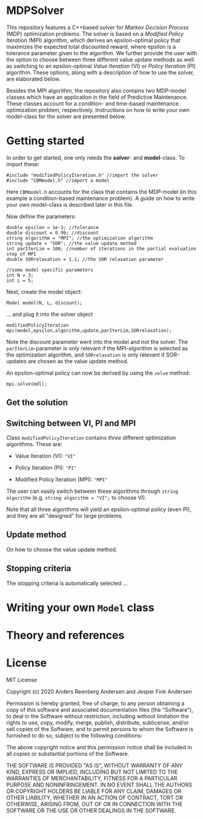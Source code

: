 # MDPSolver

This repository features a C++based solver for *Markov Decision Process* (MDP) optimization problems. The solver is based on a *Modified Policy Iteration* (MPI) algorithm, which derives an epsilon-optimal policy that maximizes the expected total discounted reward, where epsilon is a tolerance parameter given to the algorithm. We further provide the user with the option to choose between three different value update methods as well as switching to an epsilon-optimal *Value Iteration* (VI) or *Policy Iteration* (PI) algorithm. These options, along with a description of how to use the solver, are elaborated below.

Besides the MPI algorithm, the repository also contains two MDP-model classes which have an application in the field of Predictive Maintenance. These classes account for a condition- and time-based maintenance optimization problem, respectively. Instructions on how to write your own model-class for the solver are presented below. 

# Getting started

In order to get started, one only needs the **solver**- and **model**-class. To import these:
```
#include "modifiedPolicyIteration.h" //import the solver
#include "CBMmodel.h" //import a model

```
Here `CBMmodel.h` accounts for the class that contains the MDP-model (in this example a condition-based maintenance problem). A guide on how to write your own model-class is described later in this file.

Now define the parameters:
```
double epsilon = 1e-3; //tolerance
double discount = 0.99; //discount
string algorithm = "MPI"; //the optimization algorithm
string update = "SOR"; //the value update method
int parIterLim = 100; //number of iterations in the partial evaluation step of MPI
double SORrelaxation = 1.1; //the SOR relaxation parameter 

//some model specific parameters
int N = 3;
int L = 5; 
```

Next, create the model object:
```
Model model(N, L, discount);
```
... and plug it into the solver object
```
modifiedPolicyIteration mpi(model,epsilon,algorithm,update,parIterLim,SORrelaxation);
```

Note the discount parameter went into the model and not the solver. The `parIterLim`-parameter is only relevant if the MPI-algorithm is selected as the optimization algorithm, and `SORrelaxation` is only relevant if SOR-updates are chosen as the value update method. 

An epsilon-optimal policy can now be derived by using the `solve` method:
```
mpi.solve(mdl);
```

## Get the solution


## Switching between VI, PI and MPI

Class `modifiedPolicyIteration` contains *three* different optimization algorithms. These are:

* Value Iteration (VI): `"VI"` 

* Policy Iteration (PI): `"PI"`
         
* Modified Policy Iteration (MPI): `"MPI"`
         
         
The user can easily switch between these algorithms through `string algorithm` (e.g. `string algorithm = "VI";` to choose VI).

Note that all three algorithms will yield an epsilon-optimal policy (even PI), and they are all "designed" for large problems. 

## Update method

On how to choose the value update method.

## Stopping criteria

The stopping criteria is automatically selected ...

# Writing your own `Model` class

# Theory and references

# License

MIT License

Copyright (c) 2020 Anders Reenberg Andersen and Jesper Fink Andersen

Permission is hereby granted, free of charge, to any person obtaining a copy
of this software and associated documentation files (the "Software"), to deal
in the Software without restriction, including without limitation the rights
to use, copy, modify, merge, publish, distribute, sublicense, and/or sell
copies of the Software, and to permit persons to whom the Software is
furnished to do so, subject to the following conditions:

The above copyright notice and this permission notice shall be included in all
copies or substantial portions of the Software.

THE SOFTWARE IS PROVIDED "AS IS", WITHOUT WARRANTY OF ANY KIND, EXPRESS OR
IMPLIED, INCLUDING BUT NOT LIMITED TO THE WARRANTIES OF MERCHANTABILITY,
FITNESS FOR A PARTICULAR PURPOSE AND NONINFRINGEMENT. IN NO EVENT SHALL THE
AUTHORS OR COPYRIGHT HOLDERS BE LIABLE FOR ANY CLAIM, DAMAGES OR OTHER
LIABILITY, WHETHER IN AN ACTION OF CONTRACT, TORT OR OTHERWISE, ARISING FROM,
OUT OF OR IN CONNECTION WITH THE SOFTWARE OR THE USE OR OTHER DEALINGS IN THE
SOFTWARE.

